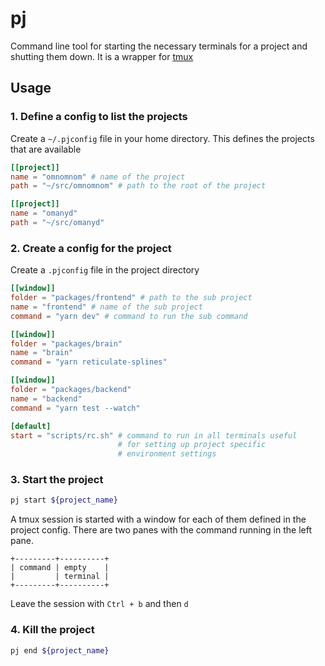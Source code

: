 # pj

Command line tool for starting the necessary terminals for a project and shutting
them down. It is a wrapper for [tmux](https://github.com/tmux/tmux/wiki)

## Usage

### 1. Define a config to list the projects
Create a `~/.pjconfig` file in your home directory. This defines the projects that are available
```toml
[[project]]
name = "omnomnom" # name of the project
path = "~/src/omnomnom" # path to the root of the project

[[project]]
name = "omanyd"
path = "~/src/omanyd"
```

### 2. Create a config for the project
Create a `.pjconfig` file in the project directory
```toml
[[window]]
folder = "packages/frontend" # path to the sub project
name = "frontend" # name of the sub project
command = "yarn dev" # command to run the sub command

[[window]]
folder = "packages/brain"
name = "brain"
command = "yarn reticulate-splines"

[[window]]
folder = "packages/backend"
name = "backend"
command = "yarn test --watch"

[default]
start = "scripts/rc.sh" # command to run in all terminals useful
                        # for setting up project specific
                        # environment settings
```

### 3. Start the project
```bash
pj start ${project_name}
```
A tmux session is started with a window for each of them defined in the project
config. There are two panes with the command running in the left pane.

```
+---------+----------+
| command | empty    |
|         | terminal |
+---------+----------+
```

Leave the session with `Ctrl + b` and then `d`

### 4. Kill the project
```bash
pj end ${project_name}
```